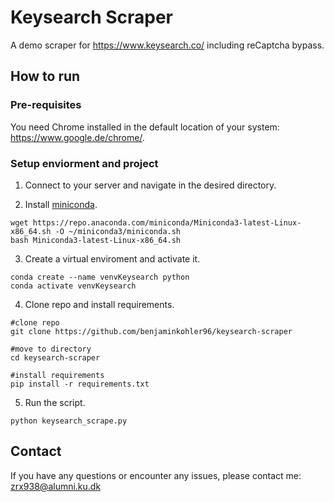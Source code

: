 # Keysearch Scraper
A demo scraper for https://www.keysearch.co/ including reCaptcha bypass.


## How to run 

### Pre-requisites
You need Chrome installed in the default location of your system: https://www.google.de/chrome/.

### Setup enviorment and project
1. Connect to your server and navigate in the desired directory.

2. Install [miniconda](https://docs.conda.io/projects/continuumio-conda/en/latest/user-guide/install/index.html).
```
wget https://repo.anaconda.com/miniconda/Miniconda3-latest-Linux-x86_64.sh -O ~/miniconda3/miniconda.sh
bash Miniconda3-latest-Linux-x86_64.sh
```

  
3. Create a virtual enviroment and activate it.
```
conda create --name venvKeysearch python
conda activate venvKeysearch
```

4. Clone repo and install requirements.
```
#clone repo
git clone https://github.com/benjaminkohler96/keysearch-scraper

#move to directory
cd keysearch-scraper

#install requirements
pip install -r requirements.txt
```  

5. Run the script.
```
python keysearch_scrape.py
```

## Contact
If you have any questions or encounter any issues, please contact me: zrx938@alumni.ku.dk
  
